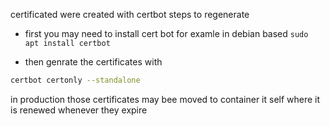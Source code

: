 certificated were created with certbot 
steps to regenerate 
- first you may need to install cert bot for examle in debian based
`sudo apt install certbot`

- then genrate the certificates with 
```bash
certbot certonly --standalone
```

in production those certificates may bee moved to container it self where it 
is renewed whenever they expire
